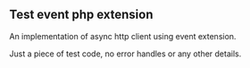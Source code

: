 Test event php extension
------------------------

An implementation of async http client using event extension.

Just a piece of test code, no error handles or any other details.

